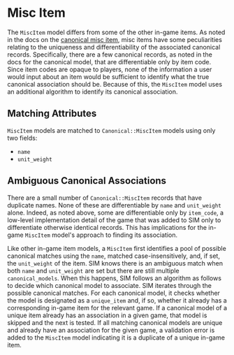 # Misc Item

The `MiscItem` model differs from some of the other in-game items. As noted in the docs on the [canonical misc item](/docs/canonical_models/canonical-misc-item.md), misc items have some peculiarities relating to the uniqueness and differentiability of the associated canonical records. Specifically, there are a few canonical records, as noted in the docs for the canonical model, that are differentiable only by item code. Since item codes are opaque to players, none of the information a user would input about an item would be sufficient to identify what the true canonical association should be. Because of this, the `MiscItem` model uses an additional algorithm to identify its canonical association.

## Matching Attributes

`MiscItem` models are matched to `Canonical::MiscItem` models using only two fields:

* `name`
* `unit_weight`

## Ambiguous Canonical Associations

There are a small number of `Canonical::MiscItem` records that have duplicate names. None of these are differentiable by `name` and `unit_weight` alone. Indeed, as noted above, some are differentiable only by `item_code`, a low-level implementation detail of the game that was added to SIM only to differentiate otherwise identical records. This has implications for the in-game `MiscItem` model's approach to finding its association.

Like other in-game item models, a `MiscItem` first identifies a pool of possible canonical matches using the `name`, matched case-insensitively, and, if set, the `unit_weight` of the item. SIM knows there is an ambiguous match when both `name` and `unit_weight` are set but there are still multiple `canonical_models`. When this happens, SIM follows an algorithm as follows to decide which canonical model to associate. SIM iterates through the possible canonical matches. For each canonical model, it checks whether the model is designated as a `unique_item` and, if so, whether it already has a corresponding in-game item for the relevant game. If a canonical model of a unique item already has an association in a given game, that model is skipped and the next is tested. If all matching canonical models are unique and already have an association for the given game, a validation error is added to the `MiscItem` model indicating it is a duplicate of a unique in-game item.
